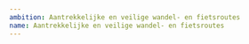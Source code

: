 ```yaml
---
ambition: Aantrekkelijke en veilige wandel- en fietsroutes
name: Aantrekkelijke en veilige wandel- en fietsroutes
---
```

